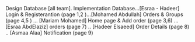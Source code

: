 Design Database [all team].
Implementation Database...[Esraa - Hadeer]
Login & Registerantion (page 1,2 )...[Mohamed Abdullah]
Orders & Groups (page 4,5 ) ... [Mariam Mohamed]
Home page & Add order (page 3,6) ... [Esraa AbdElaziz]
orders (page 7) .. [Hadeer Elsaeed]
Order Details (page 8) .. [Asmaa Alaa]
Notification (page 9)


